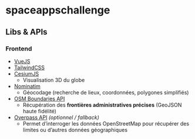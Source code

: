 # spaceappschallenge

## Libs & APIs

### Frontend
- [VueJS](https://vuejs.org/)
- [TailwindCSS](https://tailwindcss.com/)
- [CesiumJS](https://cesium.com/learn/cesiumjs-learn/)  
  - Visualisation 3D du globe
- [Nominatim](https://nominatim.org/)  
  - Géocodage (recherche de lieux, coordonnées, polygones simplifiés)
- [OSM Boundaries API](https://osm-boundaries.com/)  
  - Récupération des **frontières administratives précises** (GeoJSON haute fidélité)
- [Overpass API](https://overpass-api.de/) *(optionnel / fallback)*  
  - Permet d’interroger les données OpenStreetMap pour récupérer des limites ou d’autres données géographiques
